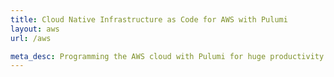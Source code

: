 ```yaml
---
title: Cloud Native Infrastructure as Code for AWS with Pulumi
layout: aws
url: /aws

meta_desc: Programming the AWS cloud with Pulumi for huge productivity gains, and a unified programming model for Devs and DevOps.
---
```

